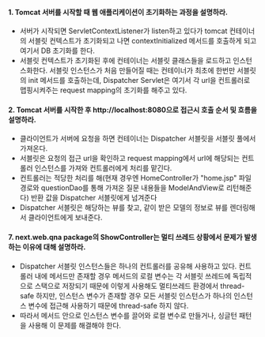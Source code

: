 #### 1. Tomcat 서버를 시작할 때 웹 애플리케이션이 초기화하는 과정을 설명하라.
* 서버가 시작되면 ServletContextListener가 listen하고 있다가 tomcat 컨테이너의 서블릿 컨텍스트가 초기화되고 나면 contextInitialized 메서드를 호출하게 되고 여기서 DB 초기화를 한다.
* 서블릿 컨텍스트가 초기화된 후에 컨테이너는 서블릿 클래스들을 로드하고 인스턴스화한다. 서블릿 인스턴스가 처음 만들어질 때는 컨테이너가 최초에 한번만 서블릿의 init 메서드를 호출하는데, Dispatcher Servlet은 여기서 각 url을 컨트롤러로 맵핑시켜주는 request mapping의 초기화를 해주고 있다.

#### 2. Tomcat 서버를 시작한 후 http://localhost:8080으로 접근시 호출 순서 및 흐름을 설명하라.
* 클라이언트가 서버에 요청을 하면 컨테이너는 Dispatcher 서블릿을 서블릿 풀에서 가져온다.
* 서블릿은 요청의 접근 url을 확인하고 request mapping에서 url에 해당되는 컨트롤러 인스턴스를 가져와 컨트롤러에게 처리를 맡긴다.
* 컨트롤러는 적당한 처리를 해(현재 경우엔 HomeController가 "home.jsp" 파일 경로와 questionDao를 통해 가져온 질문 내용들을 ModelAndView로 리턴해준다) 반환 값을 Dispatcher 서블릿에게 넘겨준다
* Dispatcher 서블릿은 해당하는 뷰를 찾고, 같이 받은 모델의 정보로 뷰를 렌더링해서 클라이언트에게 보내준다.

#### 7. next.web.qna package의 ShowController는 멀티 쓰레드 상황에서 문제가 발생하는 이유에 대해 설명하라.
* Dispatcher 서블릿 인스턴스들은 하나의 컨트롤러를 공유해 사용하고 있다. 컨트롤러 내에 메서드만 존재할 경우 메서드의 로컬 변수는 각 서블릿 쓰레드에 독립적으로 스택으로 저장되기 때문에 이렇게 사용해도 멀티쓰레드 환경에서 thread-safe 하지만, 인스턴스 변수가 존재할 경우 모든 서블릿 인스턴스가 하나의 인스턴스 변수에 접근해 사용하기 때문에 thread-safe 하지 않다.
* 따라서 메서드 안으로 인스턴스 변수를 끌어와 로컬 변수로 만들거나, 싱글턴 패턴을 사용해 이 문제를 해결해야 한다.
